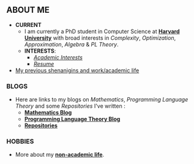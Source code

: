 ## ABOUT ME

* **CURRENT**
    *   I am currently a PhD student in Computer Science at [**Harvard University**](https://www.seas.harvard.edu/computer-science) with broad interests in _Complexity_, _Optimization_, _Approximation_, _Algebra_ & _PL Theory_.
    * **INTERESTS**:
	  * [_Academic Interests_](https://jssandh2.github.io/Juspreet-Sandhu/academic_interests.html)
	  * [_Resume_](https://juspreetsandhu.files.wordpress.com/2017/12/juspreet_s_sandhu_resume1.pdf)
* [My previous shenanigins and work/academic life](https://jssandh2.github.io/Juspreet-Sandhu/prior_life.html)


### BLOGS

* Here are links to my blogs on _Mathematics_, _Programming Language Theory_ and some _Repositories_ I've written :
    * [**Mathematics Blog**](https://jssandh2.github.io/Juspreet-Sandhu/math_proofs.html)
    * [**Programming Language Theory Blog**](https://jssandh2.github.io/Juspreet-Sandhu/plt.html)
    * [**Repositories**](https://jssandh2.github.io/Juspreet-Sandhu/code.html)

### HOBBIES

* More about my [**non-academic life**](https://jssandh2.github.io/Juspreet-Sandhu/interests.html).
